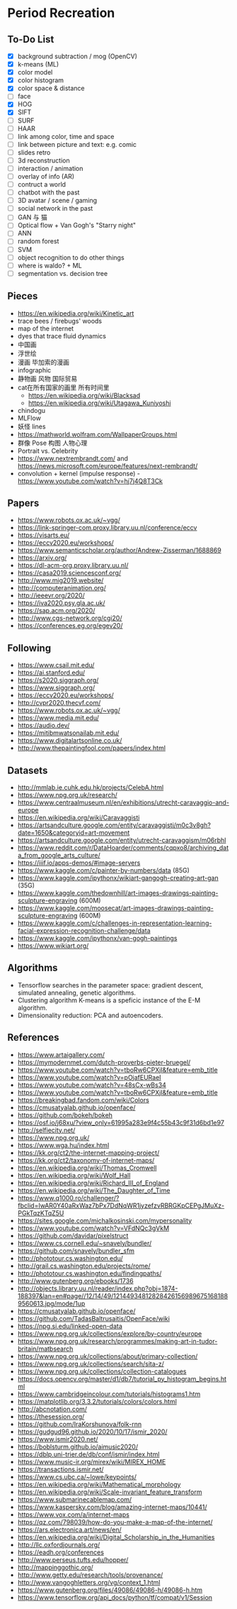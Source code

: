 # Period Recreation

## To-Do List
- [x] background subtraction / mog (OpenCV)
- [x] k-means (ML)
- [x] color model 
- [x] color histogram
- [x] color space & distance
- [ ] face
- [x] HOG
- [x] SIFT
- [ ] SURF
- [ ] HAAR
- [ ] link among color, time and space
- [ ] link between picture and text: e.g. comic
- [ ] slides retro
- [ ] 3d reconstruction
- [ ] interaction / animation
- [ ] overlay of info (AR)
- [ ] contruct a world
- [ ] chatbot with the past
- [ ] 3D avatar / scene / gaming
- [ ] social network in the past
- [ ] GAN 与 猫
- [ ] Optical flow + Van Gogh's "Starry night"
- [ ] ANN
- [ ] random forest
- [ ] SVM
- [ ] object recognition to do other things
- [ ] where is waldo? + ML
- [ ] segmentation vs. decision tree

## Pieces
* https://en.wikipedia.org/wiki/Kinetic_art
* trace bees / firebugs' woods
* map of the internet
* dyes that trace fluid dynamics
* 中国画
* 浮世绘
* 漫画 毕加索的漫画
* infographic
* 静物画 风物 国际贸易
* cat在所有国家的画里 所有时间里
  * https://en.wikipedia.org/wiki/Blacksad
  * https://en.wikipedia.org/wiki/Utagawa_Kuniyoshi
* chindogu
* MLFlow
* 妖怪 lines
* https://mathworld.wolfram.com/WallpaperGroups.html
* 群像 Pose 构图 人物心理
* Portrait vs. Celebrity
* https://www.nextrembrandt.com/ and https://news.microsoft.com/europe/features/next-rembrandt/
* convolution + kernel (impulse response) - https://www.youtube.com/watch?v=hj7j4Q8T3Ck

## Papers
* https://www.robots.ox.ac.uk/~vgg/
* https://link-springer-com.proxy.library.uu.nl/conference/eccv
* https://visarts.eu/
* https://eccv2020.eu/workshops/
* https://www.semanticscholar.org/author/Andrew-Zisserman/1688869
* https://arxiv.org/
* https://dl-acm-org.proxy.library.uu.nl/
* https://casa2019.sciencesconf.org/
* http://www.mig2019.website/
* http://computeranimation.org/
* http://ieeevr.org/2020/
* https://iva2020.psy.gla.ac.uk/
* https://sap.acm.org/2020/
* http://www.cgs-network.org/cgi20/
* https://conferences.eg.org/egev20/

## Following
* https://www.csail.mit.edu/
* https://ai.stanford.edu/
* https://s2020.siggraph.org/
* https://www.siggraph.org/
* https://eccv2020.eu/workshops/
* http://cvpr2020.thecvf.com/
* https://www.robots.ox.ac.uk/~vgg/
* https://www.media.mit.edu/
* https://audio.dev/
* https://mitibmwatsonailab.mit.edu/
* https://www.digitalartsonline.co.uk/
* http://www.thepaintingfool.com/papers/index.html

## Datasets
* http://mmlab.ie.cuhk.edu.hk/projects/CelebA.html
* https://www.npg.org.uk/research/
* https://www.centraalmuseum.nl/en/exhibitions/utrecht-caravaggio-and-europe
* https://en.wikipedia.org/wiki/Caravaggisti
* https://artsandculture.google.com/entity/caravaggisti/m0c3v8gh?date=1650&categoryid=art-movement
* https://artsandculture.google.com/entity/utrecht-caravaggism/m06rbhl
* https://www.reddit.com/r/DataHoarder/comments/cqpxo8/archiving_data_from_google_arts_culture/
* https://iiif.io/apps-demos/#image-servers
* https://www.kaggle.com/c/painter-by-numbers/data (85G)
* https://www.kaggle.com/ipythonx/wikiart-gangogh-creating-art-gan (35G)
* https://www.kaggle.com/thedownhill/art-images-drawings-painting-sculpture-engraving (600M)
* https://www.kaggle.com/moosecat/art-images-drawings-painting-sculpture-engraving (600M)
* https://www.kaggle.com/c/challenges-in-representation-learning-facial-expression-recognition-challenge/data
* https://www.kaggle.com/ipythonx/van-gogh-paintings
* https://www.wikiart.org/

## Algorithms
* Tensorflow searches in the parameter space: gradient descent, simulated annealing, genetic algorithms.
* Clustering algorithm K-means is a speficic instance of the E-M algorithm.
* Dimensionality reduction: PCA and autoencoders.

## References
* https://www.artaigallery.com/
* https://mymodernmet.com/dutch-proverbs-pieter-bruegel/
* https://www.youtube.com/watch?v=tboRw6CPXjI&feature=emb_title
* https://www.youtube.com/watch?v=pOjafEURaeI
* https://www.youtube.com/watch?v=48sCx-wBs34
* https://www.youtube.com/watch?v=tboRw6CPXjI&feature=emb_title
* https://breakingbad.fandom.com/wiki/Colors
* https://cmusatyalab.github.io/openface/
* https://github.com/bokeh/bokeh
* https://osf.io/j68xu/?view_only=61995a283e9f4c55b43c9f31d6bd1e97
* http://selfiecity.net/
* https://www.npg.org.uk/
* https://www.wga.hu/index.html
* https://kk.org/ct2/the-internet-mapping-project/
* https://kk.org/ct2/taxonomy-of-internet-maps/
* https://en.wikipedia.org/wiki/Thomas_Cromwell
* https://en.wikipedia.org/wiki/Wolf_Hall
* https://en.wikipedia.org/wiki/Richard_III_of_England
* https://en.wikipedia.org/wiki/The_Daughter_of_Time
* https://www.q1000.ro/challenger/?fbclid=IwAR0Y40aRxWaz7bPx7DdNqWR1jyzefzvRBRGKpCEPgJMuXz-PGkTqzKTqZ5U
* https://sites.google.com/michalkosinski.com/mypersonality
* https://www.youtube.com/watch?v=VFdNQc3gVkM
* https://github.com/davidar/pixelstruct
* https://www.cs.cornell.edu/~snavely/bundler/
* https://github.com/snavely/bundler_sfm
* http://phototour.cs.washington.edu/
* http://grail.cs.washington.edu/projects/rome/
* http://phototour.cs.washington.edu/findingpaths/
* http://www.gutenberg.org/ebooks/1736
* http://objects.library.uu.nl/reader/index.php?obj=1874-188397&lan=en#page//12/14/49/121449348128284261569896751681889560613.jpg/mode/1up
* https://cmusatyalab.github.io/openface/
* https://github.com/TadasBaltrusaitis/OpenFace/wiki
* https://npg.si.edu/linked-open-data
* https://www.npg.org.uk/collections/explore/by-country/europe
* https://www.npg.org.uk/research/programmes/making-art-in-tudor-britain/matbsearch
* https://www.npg.org.uk/collections/about/primary-collection/
* https://www.npg.org.uk/collections/search/sita-z/
* https://www.npg.org.uk/collections/collection-catalogues
* https://docs.opencv.org/master/d1/db7/tutorial_py_histogram_begins.html
* https://www.cambridgeincolour.com/tutorials/histograms1.htm
* https://matplotlib.org/3.3.2/tutorials/colors/colors.html
* http://abcnotation.com/
* https://thesession.org/
* https://github.com/IraKorshunova/folk-rnn
* https://gudgud96.github.io/2020/10/17/ismir_2020/
* https://www.ismir2020.net/
* https://boblsturm.github.io/aimusic2020/
* https://dblp.uni-trier.de/db/conf/ismir/index.html
* https://www.music-ir.org/mirex/wiki/MIREX_HOME
* https://transactions.ismir.net/
* https://www.cs.ubc.ca/~lowe/keypoints/
* https://en.wikipedia.org/wiki/Mathematical_morphology
* https://en.wikipedia.org/wiki/Scale-invariant_feature_transform
* https://www.submarinecablemap.com/
* https://www.kaspersky.com/blog/amazing-internet-maps/10441/
* https://www.vox.com/a/internet-maps
* https://qz.com/798039/how-do-you-make-a-map-of-the-internet/
* https://ars.electronica.art/news/en/
* https://en.wikipedia.org/wiki/Digital_Scholarship_in_the_Humanities
* http://llc.oxfordjournals.org/
* https://eadh.org/conferences
* http://www.perseus.tufts.edu/hopper/
* http://mappinggothic.org/
* http://www.getty.edu/research/tools/provenance/
* http://www.vangoghletters.org/vg/context_1.html
* https://www.gutenberg.org/files/49086/49086-h/49086-h.htm
* https://www.tensorflow.org/api_docs/python/tf/compat/v1/Session
